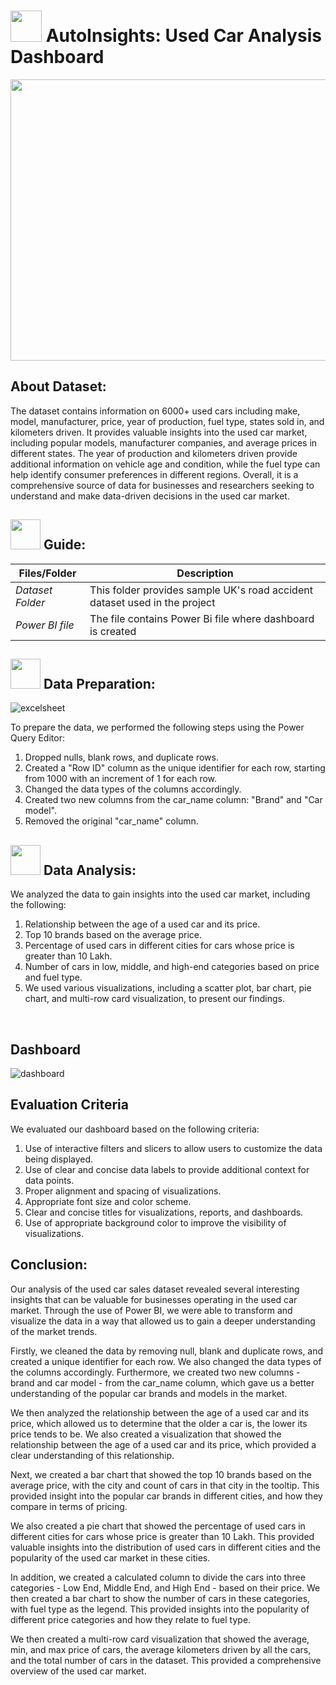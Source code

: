# <img src=https://user-images.githubusercontent.com/55955478/235950162-278285a3-c76c-4bee-b4ef-a6520f7abb9b.gif height=50 width=50> AutoInsights: Used Car Analysis Dashboard 
<img src = "https://media0.giphy.com/media/v1.Y2lkPTc5MGI3NjExNmJmOTlhZjUyYzJkOWY0NDU5NTFhNTVkN2ZmYjZjYzEzNTI1YmM5YSZlcD12MV9pbnRlcm5hbF9naWZzX2dpZklkJmN0PWc/2shcjyS5yLtzHyd91H/giphy.gif" height=450 width=1200>


## About Dataset:

The dataset contains information on 6000+ used cars including make, model, manufacturer, price, year of production, fuel type, states sold in, and kilometers driven. It provides valuable insights into the used car market, including popular models, manufacturer companies, and average prices in different states. The year of production and kilometers driven provide additional information on vehicle age and condition, while the fuel type can help identify consumer preferences in different regions. Overall, it is a comprehensive source of data for businesses and researchers seeking to understand and make data-driven decisions in the used car market.
<br>

## <img src="https://user-images.githubusercontent.com/106439762/181935629-b3c47bd3-77fb-4431-a11c-ff8ba0942b63.gif" width="48" height="48">  Guide:

| Files/Folder| Description |
| ------------- | ------------- |
| *Dataset Folder* | This folder provides sample UK's road accident dataset used in the project  |
| *Power BI file* | The file contains Power Bi file where dashboard is created |

## <img src="https://user-images.githubusercontent.com/122404051/235767211-297f9f4f-d41a-46ec-838f-13ea23817702.gif"  width="48" height="48"> Data Preparation:

![excelsheet](https://user-images.githubusercontent.com/128036066/235987911-b62660a6-1485-4fda-af9f-947f280d3d24.png)

To prepare the data, we performed the following steps using the Power Query Editor:
  1. Dropped nulls, blank rows, and duplicate rows.
  2. Created a "Row ID" column as the unique identifier for each row, starting from 1000 with an increment of 1 for each row.
  3. Changed the data types of the columns accordingly.
  4. Created two new columns from the car_name column: "Brand" and "Car model".
  5. Removed the original "car_name" column.

## <img src=https://user-images.githubusercontent.com/106439762/178804195-d9db61fb-b2cf-4c8f-bfc3-214cfe0f534c.gif width="48" height="48" > Data Analysis:
We analyzed the data to gain insights into the used car market, including the following:
  1. Relationship between the age of a used car and its price.
  2. Top 10 brands based on the average price.
  3. Percentage of used cars in different cities for cars whose price is greater than 10 Lakh.
  4. Number of cars in low, middle, and high-end categories based on price and fuel type.
  5. We used various visualizations, including a scatter plot, bar chart, pie chart, and multi-row card visualization, to present our findings.
<br>

## Dashboard

![dashboard](https://user-images.githubusercontent.com/128036066/235990975-559b9abb-8f82-46f4-87a6-e6c8b78ef805.png)
<br>

## Evaluation Criteria
We evaluated our dashboard based on the following criteria:
  1. Use of interactive filters and slicers to allow users to customize the data being displayed.
  2. Use of clear and concise data labels to provide additional context for data points.
  3. Proper alignment and spacing of visualizations.
  4. Appropriate font size and color scheme.
  5. Clear and concise titles for visualizations, reports, and dashboards.
  6. Use of appropriate background color to improve the visibility of visualizations.

## Conclusion:
Our analysis of the used car sales dataset revealed several interesting insights that can be valuable for businesses operating in the used car market. Through the use of Power BI, we were able to transform and visualize the data in a way that allowed us to gain a deeper understanding of the market trends.

Firstly, we cleaned the data by removing null, blank and duplicate rows, and created a unique identifier for each row. We also changed the data types of the columns accordingly. Furthermore, we created two new columns - brand and car model - from the car_name column, which gave us a better understanding of the popular car brands and models in the market.

We then analyzed the relationship between the age of a used car and its price, which allowed us to determine that the older a car is, the lower its price tends to be. We also created a visualization that showed the relationship between the age of a used car and its price, which provided a clear understanding of this relationship.

Next, we created a bar chart that showed the top 10 brands based on the average price, with the city and count of cars in that city in the tooltip. This provided insight into the popular car brands in different cities, and how they compare in terms of pricing.

We also created a pie chart that showed the percentage of used cars in different cities for cars whose price is greater than 10 Lakh. This provided valuable insights into the distribution of used cars in different cities and the popularity of the used car market in these cities.

In addition, we created a calculated column to divide the cars into three categories - Low End, Middle End, and High End - based on their price. We then created a bar chart to show the number of cars in these categories, with fuel type as the legend. This provided insights into the popularity of different price categories and how they relate to fuel type.

We then created a multi-row card visualization that showed the average, min, and max price of cars, the average kilometers driven by all the cars, and the total number of cars in the dataset. This provided a comprehensive overview of the used car market.
